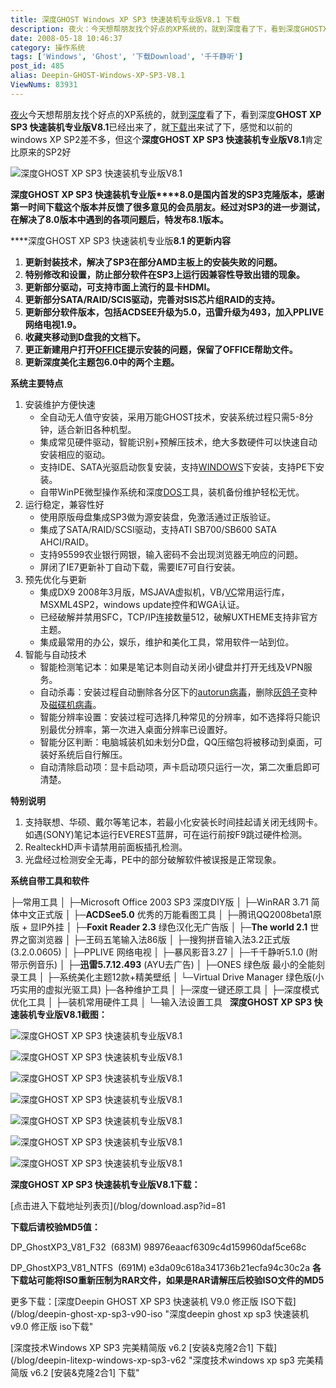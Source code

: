 ```yaml
---
title: 深度GHOST Windows XP SP3 快速装机专业版V8.1 下载
description: 夜火：今天想帮朋友找个好点的XP系统的，就到深度看了下，看到深度GHOSTXPSP3快速装机专业版V8.1已经出来了，就下载出来试了下，感觉和以前的windowsXPSP2差不多，但这个深度GHOSTXPSP3快速装机专业版V8.1肯定比原来的SP2好
date: 2008-05-18 10:46:37
category: 操作系统
tags: ['Windows', 'Ghost', '下载Download', '千千静听']
post_id: 485
alias: Deepin-GHOST-Windows-XP-SP3-V8.1
ViewNums: 83931
---
```


[夜火](/blog/)今天想帮朋友找个好点的XP系统的，就到[深度](http://www.deepin.org)看了下，看到深度**GHOST XP SP3 快速装机专业版V8.1**已经出来了，就[下载](/tags/%E4%B8%8B%E8%BD%BDDownload)出来试了下，感觉和以前的windows XP SP2差不多，但这个**深度GHOST XP SP3 快速装机专业版V8.1**肯定比原来的SP2好

![深度GHOST XP SP3 快速装机专业版V8.1](http://os.deepin.org/attachment/19_276111_5133c66c6f06e8b.gif)

**深度GHOST XP SP3 快速装机专业版****8.0是国内首发的SP3克隆版本，感谢第一时间下载这个版本并反馈了很多意见的会员朋友。经过对SP3的进一步测试，在解决了8.0版本中遇到的各项问题后，特发布8.1版本。**

****深度GHOST XP SP3 快速装机专业版**8.1 的更新内容**

1. **更新封装技术，解决了SP3在部分AMD主板上的安装失败的问题。**
2. **特别修改和设置，防止部分软件在SP3上运行因兼容性导致出错的现象。**
3. **更新部分驱动，可支持市面上流行的显卡HDMI。**
4. **更新部分SATA/RAID/SCIS驱动，完善对SIS芯片组RAID的支持。**
5. **更新部分软件版本，包括ACDSEE升级为5.0，迅雷升级为493，加入PPLIVE网络电视1.9。**
6. **收藏夹移动到D盘我的文档下。**
7. **更正新建用户打开[OFFICE](/tags/Office)提示安装的问题，保留了OFFICE帮助文件。**
8. **更新深度美化主题包6.0中的两个主题。**

**系统主要特点**

1. 安装维护方便快速
    - 全自动无人值守安装，采用万能GHOST技术，安装系统过程只需5-8分钟，适合新旧各种机型。
    - 集成常见硬件驱动，智能识别+预解压技术，绝大多数硬件可以快速自动安装相应的驱动。
    - 支持IDE、SATA光驱启动恢复安装，支持[WINDOWS](/tags/Windows)下安装，支持PE下安装。
    - 自带WinPE微型操作系统和深度[DOS](/tags/DOS%E6%89%B9%E5%A4%84%E7%90%86bat)工具，装机备份维护轻松无忧。
2. 运行稳定，兼容性好
    - 使用原版母盘集成SP3做为源安装盘，免激活通过正版验证。
    - 集成了SATA/RAID/SCSI驱动，支持ATI SB700/SB600 SATA AHCI/RAID。
    - 支持95599农业银行网银，输入密码不会出现浏览器无响应的问题。
    - 屏闭了IE7更新补丁自动下载，需要IE7可自行安装。
3. 预先优化与更新
    - 集成DX9 2008年3月版，MSJAVA虚拟机，VB/[VC](/tags/C%2FCPP)常用运行库，MSXML4SP2，windows update控件和WGA认证。
    - 已经破解并禁用SFC，TCP/IP连接数量512，破解UXTHEME支持非官方主题。
    - 集成最常用的办公，娱乐，维护和美化工具，常用软件一站到位。
4. 智能与自动技术
    - 智能检测笔记本：如果是笔记本则自动关闭小键盘并打开无线及VPN服务。
    - 自动杀毒：安装过程自动删除各分区下的[autorun](http://www.virus-info.cn//tags/Autorun)[病毒](http://www.virus-info.cn)，删除[灰鸽子](http://www.virus-info.cn//tags/%E7%81%B0%E9%B8%BD%E5%AD%90)变种及[磁碟机病毒](http://www.virus-info.cn/AntiVirus-Software/Dummycom-The-Trojans-killing.html)。
    - 智能分辨率设置：安装过程可选择几种常见的分辨率，如不选择将只能识别最优分辨率，第一次进入桌面分辨率已设置好。
    - 智能分区判断：电脑城装机如未划分D盘，QQ压缩包将被移动到桌面，可装好系统后自行解压。
    - 自动清除启动项：显卡启动项，声卡启动项只运行一次，第二次重启即可清楚。

**特别说明**

1. 支持联想、华硕、戴尔等笔记本，若最小化安装长时间挂起请关闭无线网卡。如遇(SONY)笔记本运行EVEREST蓝屏，可在运行前按F9跳过硬件检测。
2. RealteckHD声卡请禁用前面板插孔检测。
3. 光盘经过检测安全无毒，PE中的部分破解软件被误报是正常现象。

**系统自带工具和软件**

├─常用工具
│ ├─Microsoft Office 2003 SP3 深度DIY版
│ ├─WinRAR 3.71 简体中文正式版
│ ├─**ACDSee5.0** 优秀的万能看图工具
│ ├─腾讯QQ2008beta1原版 + 显IP外挂
│ ├─**Foxit Reader 2.3** 绿色汉化无广告版
│ ├─**The world 2.1** 世界之窗浏览器
│ ├─王码五笔输入法86版
│ ├─搜狗拼音输入法3.2正式版(3.2.0.0605)
│ ├─PPLIVE 网络电视
│ ├─暴风影音3.27
│ ├─千千静听5.1.0 (附带示例音乐)
│ ├─**迅雷5.7.12.493** (AYU去广告)
│ ├─ONES 绿色版 最小的全能刻录工具
│ ├─系统美化主题12款+精美壁纸
│ └─Virtual Drive Manager 绿色版(小巧实用的虚拟光驱工具)
├─各种维护工具
│ ├─深度一键还原工具
│ ├─深度模式优化工具
│ ├─装机常用硬件工具
│ └─输入法设置工具
  **深度GHOST XP SP3 快速装机专业版V8.1截图：**

![深度GHOST XP SP3 快速装机专业版V8.1](http://os.deepin.org/attachment/19_276111_0945460860bc214.gif)

![深度GHOST XP SP3 快速装机专业版V8.1](http://os.deepin.org/attachment/19_276111_ec3bba7dbb017ee.gif)

![深度GHOST XP SP3 快速装机专业版V8.1](http://os.deepin.org/attachment/19_276111_5e5ac360f91becf.gif)

![深度GHOST XP SP3 快速装机专业版V8.1](http://os.deepin.org/attachment/19_276111_de75147d41556ae.gif)

![深度GHOST XP SP3 快速装机专业版V8.1](http://os.deepin.org/attachment/19_276111_edf44f137b9935e.gif)

![深度GHOST XP SP3 快速装机专业版V8.1](http://os.deepin.org/attachment/19_276111_0046bec4f882a50.gif)

![深度GHOST XP SP3 快速装机专业版V8.1](http://os.deepin.org/attachment/19_276111_8450eaa4f1f7e1c.gif)

**深度GHOST XP SP3 快速装机专业版V8.1下载：**

[点击进入下载地址列表页](/blog/download.asp?id=81

**下载后请校验MD5值：**

DP_GhostXP3_V81_F32  (683M)
98976eaacf6309c4d159960daf5ce68c

DP_GhostXP3_V81_NTFS  (691M)
e3da09c618a341736b21ecfa94c30c2a
**各下载站可能将ISO重新压制为RAR文件，如果是RAR请解压后校验ISO文件的MD5**

更多下载：[深度Deepin GHOST XP SP3 快速装机 V9.0 修正版 ISO下载](/blog/deepin-ghost-xp-sp3-v90-iso "深度deepin ghost xp sp3 快速装机 v9.0 修正版 iso下载"

[深度技术Windows XP SP3 完美精简版 v6.2 [安装&克隆2合1] 下载](/blog/deepin-litexp-windows-xp-sp3-v62 "深度技术windows xp sp3 完美精简版 v6.2 [安装&克隆2合1] 下载"

